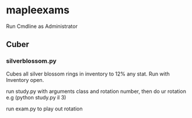 # mapleexams

Run Cmdline as Administrator

## Cuber
### silverblossom.py
Cubes all silver blossom rings in inventory to 12% any stat. Run with Inventory open.


run study.py with arguments class and rotation number, then do ur rotation
e.g (python study.py il 3)

run exam.py to play out rotation
